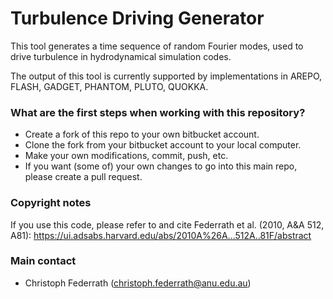 # Turbulence Driving Generator #

This tool generates a time sequence of random Fourier modes, used to drive turbulence in hydrodynamical simulation codes.

The output of this tool is currently supported by implementations in AREPO, FLASH, GADGET, PHANTOM, PLUTO, QUOKKA.

### What are the first steps when working with this repository? ###

* Create a fork of this repo to your own bitbucket account.
* Clone the fork from your bitbucket account to your local computer.
* Make your own modifications, commit, push, etc.
* If you want (some of) your own changes to go into this main repo, please create a pull request.

### Copyright notes ###

If you use this code, please refer to and cite Federrath et al. (2010, A&A 512, A81):
https://ui.adsabs.harvard.edu/abs/2010A%26A...512A..81F/abstract

### Main contact ###

* Christoph Federrath (christoph.federrath@anu.edu.au)
